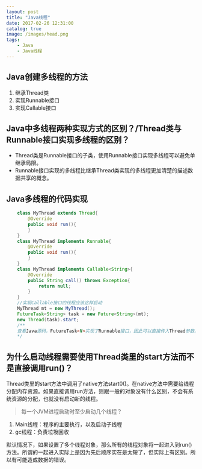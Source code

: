 ```yaml
---
layout: post
title: "Java线程"
date: 2017-02-26 12:31:00
catalog: true
image: /images/head.png
tags:
    - Java
    - Java线程
---
```


## **Java创建多线程的方法**
1. 继承Thread类
2. 实现Runnable接口
3. 实现Callable接口  

## **Java中多线程两种实现方式的区别？/Thread类与Runnable接口实现多线程的区别？**
* Thread类是Runnable接口的子类，使用Runnable接口实现多线程可以避免单继承局限。
* Runnable接口实现的多线程比继承Thread类实现的多线程更加清楚的描述数据共享的概念。

## **Java多线程的代码实现**
```Java
    class MyThread extends Thread{
        @Override
        public void run(){
        }
    }
    class MyThread implements Runnable{
        @Override
        public void run(){
        }
    }
    class MyThread implements Callable<String>{
        @Override
        public String call() throws Exception{
            return null;
        }
    }
    //实现Callable接口的线程应该这样启动
    MyThread mt = new MyThread();
    FutureTask<String> task = new Future<String>(mt);
    new Thread(task).start;
    /**
    查看Java源码，FutureTask<V>实现了Runnable接口，因此可以直接传入Thread参数。线程执行完成后可以通过FutureTask的父接口Future中的get()方法获得返回的数据。
    */
```
## **为什么启动线程需要使用Thread类里的start方法而不是直接调用run()？**
Thread类里的start方法中调用了native方法start0()。在native方法中需要给线程分配内存资源。如果直接调用run方法，则跟一般的对象没有什么区别，不会有系统资源的分配，也就没有启动新的线程。

  >每一个JVM进程启动时至少启动几个线程？
   1. Main线程：程序的主要执行，以及启动子线程
   2. gc线程：负责垃圾回收  

默认情况下，如果设置了多个线程对象，那么所有的线程对象将一起进入到run()方法。所谓的一起进入实际上是因为先后顺序实在是太短了，但实际上有区别。所以有可能造成数据的错误。
   
